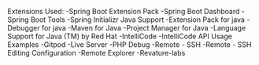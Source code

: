 Extensions Used:
  -Spring Boot Extension Pack
    -Spring Boot Dashboard
    -Spring Boot Tools
    -Spring Initializr Java Support
  -Extension Pack for java
    -Debugger for java
    -Maven for Java
    -Project Manager for Java
    -Language Support for Java (TM) by Red Hat
    -IntelliCode
  -IntelliCode API Usage Examples
  -Gitpod
  -Live Server
  -PHP Debug
  -Remote - SSH
  -Remote - SSH Editing Configuration
  -Remote Explorer
  -Revature-labs
